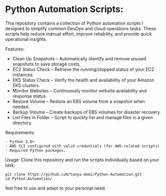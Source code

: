 
# Python Automation Scripts:
This repository contains a collection of Python automation scripts I designed to simplify common DevOps and cloud operations tasks. 
These scripts help reduce manual effort, improve reliability, and provide quick operational insights.

Features:
- Clean Up Snapshots – Automatically identify and remove unused snapshots to save storage costs.
- EC2 Status Check – Retrieve the running/stopped status of your EC2 instances.
- EKS Status Check – Verify the health and availability of your Amazon EKS clusters.
- Monitor Websites – Continuously monitor website availability and response status.
- Restore Volume – Restore an EBS volume from a snapshot when needed.
- Backup Volume – Create backups of EBS volumes for disaster recovery.
- List Files in Folder – Script to quickly list and manage files in a given directory.

Requirements:
```
- Python 3.8+
- AWS CLI configured with valid credentials (for AWS-related scripts)
- Required Python packages.
```

Usage:
Clone this repository and run the scripts individually based on your task:
```
git clone https://github.com/tanya-domi/Python-Automation.git
cd Python-Automation/
```
feel free to use and adapt to your personal need.

